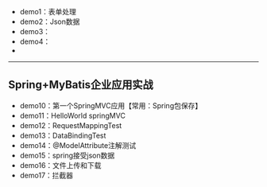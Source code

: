 

- demo1：表单处理
- demo2：Json数据
- demo3：
- demo4：
- 

---

## Spring+MyBatis企业应用实战

- demo10：第一个SpringMVC应用【常用：Spring包保存】
- demo11：HelloWorld springMVC
- demo12：RequestMappingTest
- demo13：DataBindingTest
- demo14：@ModelAttribute注解测试
- demo15：spring接受json数据
- demo16：文件上传和下载
- demo17：拦截器





